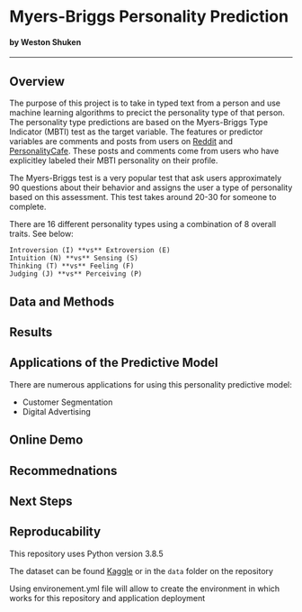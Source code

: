 # Myers-Briggs Personality Prediction

#### by Weston Shuken

---

## Overview

The purpose of this project is to take in typed text from a person and use machine learning algorithms to precict the personality type of that person. The personality type predictions are based on the Myers-Briggs Type Indicator (MBTI) test as the target variable. The features or predictor variables are comments and posts from users on [Reddit](https://www.reddit.com/) and [PersonalityCafe](https://www.personalitycafe.com/). These posts and comments come from users who have explicitley labeled their MBTI personality on their profile. 

The Myers-Briggs test is a very popular test that ask users approximately 90 questions about their behavior and assigns the user a type of personality based on this assessment. This test takes around 20-30 for someone to complete. 

There are 16 different personality types using a combination of 8 overall traits. See below:

    Introversion (I) **vs** Extroversion (E)
    Intuition (N) **vs** Sensing (S)
    Thinking (T) **vs** Feeling (F)
    Judging (J) **vs** Perceiving (P)
    
## Data and Methods

## Results

## Applications of the Predictive Model

There are numerous applications for using this personality predictive model:

- Customer Segmentation
- Digital Advertising 


## Online Demo

## Recommednations

## Next Steps

## Reproducability 

This repository uses Python version 3.8.5

The dataset can be found [Kaggle]() or in the `data` folder on the repository

Using environement.yml file will allow to create the environment in which works for this repository and application deployment
